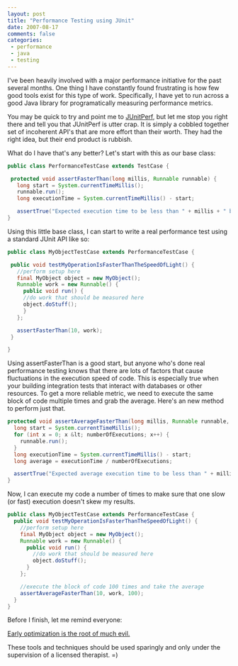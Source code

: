 ```yaml
---
layout: post
title: "Performance Testing using JUnit"
date: 2007-08-17
comments: false
categories:
 - performance
 - java
 - testing
---
```


I've been heavily involved with a major performance initiative for the past several months. One thing I have constantly found frustrating is how few good tools exist for this type of work. Specifically, I have yet to run across a good Java library for programatically measuring performance metrics.



You may be quick to try and point me to [JUnitPerf](http://clarkware.com/software/JUnitPerf.html), but let me stop you right there and tell you that JUnitPerf is utter crap. It is simply a cobbled together set of incoherent API's that are more effort than their worth. They had the right idea, but their end product is rubbish.



What do I have that's any better? Let's start with this as our base class:


```java
public class PerformanceTestCase extends TestCase {

 protected void assertFasterThan(long millis, Runnable runnable) {
   long start = System.currentTimeMillis();
   runnable.run();
   long executionTime = System.currentTimeMillis() - start;

   assertTrue("Expected execution time to be less than " + millis + " but was " + executionTime, executionTime  }
}

```



Using this little base class, I can start to write a real performance test using a standard JUnit API like so:


```java
public class MyObjectTestCase extends PerformanceTestCase {

 public void testMyOperationIsFasterThanTheSpeedOfLight() {
   //perform setup here
   final MyObject object = new MyObject();
   Runnable work = new Runnable() {
     public void run() {
     //do work that should be measured here
     object.doStuff();
     }
   };

   assertFasterThan(10, work);
 }

}
```



Using assertFasterThan is a good start, but anyone who's done real performance testing knows that there are lots of factors that cause fluctuations in the execution speed of code. This is especially true when your building integration tests that interact with databases or other resources. To get a more reliable metric, we need to execute the same block of code multiple times and grab the average. Here's an new method to perform just that.


```java
protected void assertAverageFasterThan(long millis, Runnable runnable, int numberOfExecutions) {
  long start = System.currentTimeMillis();
  for (int x = 0; x &lt; numberOfExecutions; x++) {
    runnable.run();
  }
  long executionTime = System.currentTimeMillis() - start;
  long average = executionTime / numberOfExecutions;

  assertTrue("Expected average execution time to be less than " + millis + " but was " + average, average <= millis);
}
```



Now, I can execute my code a number of times to make sure that one slow (or fast) execution doesn't skew my results.


```java
public class MyObjectTestCase extends PerformanceTestCase {
  public void testMyOperationIsFasterThanTheSpeedOfLight() {
    //perform setup here
    final MyObject object = new MyObject();
    Runnable work = new Runnable() {
      public void run() {
        //do work that should be measured here
        object.doStuff();
      }
    };

    //execute the block of code 100 times and take the average
    assertAverageFasterThan(10, work, 100);
  }
}

```



Before I finish, let me remind everyone:


[Early optimization is the root of much evil.](http://www.jroller.com/wireframe/entry/performance_is_overrated)



These tools and techniques should be used sparingly and only under the supervision of a licensed therapist. =)


